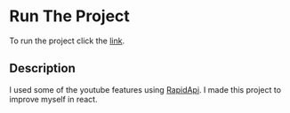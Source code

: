 # Run The Project
To run the project click the [link](https://youtubehkry.surge.sh).

## Description
I used some of the youtube features using [RapidApi](https://rapidapi.com/ytdlfree/api/youtube-v31/). I made this project to improve myself in react.